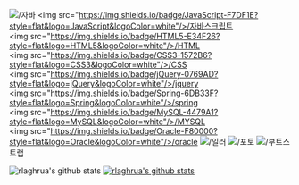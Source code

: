 <img src="https://img.shields.io/badge/JAVA-3178C6?style=flat&logo=JAVA&logoColor=white"/>/자바
<img src="https://img.shields.io/badge/JavaScript-F7DF1E?style=flat&logo=JavaScript&logoColor=white"/>/자바스크립트
<img src="https://img.shields.io/badge/HTML5-E34F26?style=flat&logo=HTML5&logoColor=white"/>/HTML
<img src="https://img.shields.io/badge/CSS3-1572B6?style=flat&logo=CSS3&logoColor=white"/>/CSS
<img src="https://img.shields.io/badge/jQuery-0769AD?style=flat&logo=jQuery&logoColor=white"/>/jquery
<img src="https://img.shields.io/badge/Spring-6DB33F?style=flat&logo=Spring&logoColor=white"/>/spring
<img src="https://img.shields.io/badge/MySQL-4479A1?style=flat&logo=MySQL&logoColor=white"/>/MYSQL
<img src="https://img.shields.io/badge/Oracle-F80000?style=flat&logo=Oracle&logoColor=white"/>/oracle
<img src="https://img.shields.io/badge/AdobeIllustrator-FF9A00?style=flat&logo=AdobeIllustrator&logoColor=white"/>/일러
<img src="https://img.shields.io/badge/AdobePhotoshop-31A8FF?style=flat&logo=AdobePhotoshop&logoColor=white"/>/포토
<img src="https://img.shields.io/badge/Bootstrap-7952B3?style=flat&logo=Bootstrap&logoColor=white"/>/부트스트랩

![rlaghrua's github stats](https://github-readme-stats.vercel.app/api?username=rlaghrua&show_icons=true)
[![rlaghrua's github stats](https://github-readme-stats.vercel.app/api/top-langs/?username=rlaghrua&show_icons=true&hide_border=true&title_color=004386&icon_color=004386&layout=compact)](https://github.com/rlaghrua)
